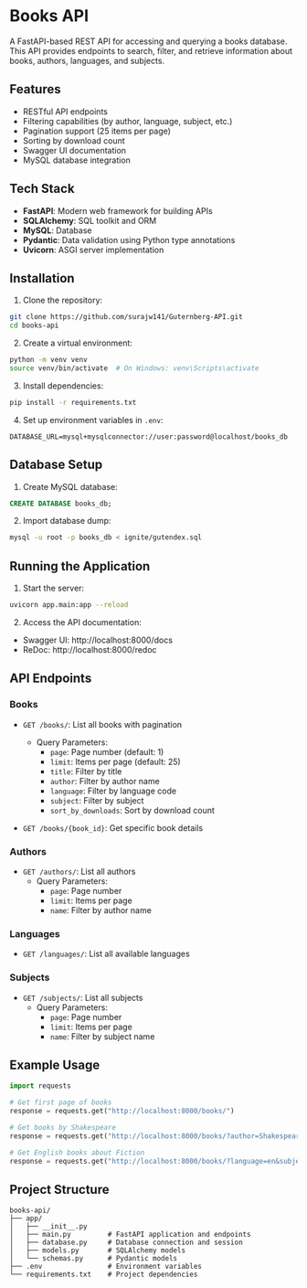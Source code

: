 # Books API

A FastAPI-based REST API for accessing and querying a books database. This API provides endpoints to search, filter, and retrieve information about books, authors, languages, and subjects.

## Features

- RESTful API endpoints
- Filtering capabilities (by author, language, subject, etc.)
- Pagination support (25 items per page)
- Sorting by download count
- Swagger UI documentation
- MySQL database integration

## Tech Stack

- **FastAPI**: Modern web framework for building APIs
- **SQLAlchemy**: SQL toolkit and ORM
- **MySQL**: Database
- **Pydantic**: Data validation using Python type annotations
- **Uvicorn**: ASGI server implementation

## Installation

1. Clone the repository:
```bash
git clone https://github.com/surajw141/Guternberg-API.git
cd books-api
```

2. Create a virtual environment:
```bash
python -m venv venv
source venv/bin/activate  # On Windows: venv\Scripts\activate
```

3. Install dependencies:
```bash
pip install -r requirements.txt
```

4. Set up environment variables in `.env`:
```env
DATABASE_URL=mysql+mysqlconnector://user:password@localhost/books_db
```

## Database Setup

1. Create MySQL database:
```sql
CREATE DATABASE books_db;
```

2. Import database dump:
```bash
mysql -u root -p books_db < ignite/gutendex.sql
```

## Running the Application

1. Start the server:
```bash
uvicorn app.main:app --reload
```

2. Access the API documentation:
- Swagger UI: http://localhost:8000/docs
- ReDoc: http://localhost:8000/redoc

## API Endpoints

### Books

- `GET /books/`: List all books with pagination
  - Query Parameters:
    - `page`: Page number (default: 1)
    - `limit`: Items per page (default: 25)
    - `title`: Filter by title
    - `author`: Filter by author name
    - `language`: Filter by language code
    - `subject`: Filter by subject
    - `sort_by_downloads`: Sort by download count

- `GET /books/{book_id}`: Get specific book details

### Authors

- `GET /authors/`: List all authors
  - Query Parameters:
    - `page`: Page number
    - `limit`: Items per page
    - `name`: Filter by author name

### Languages

- `GET /languages/`: List all available languages

### Subjects

- `GET /subjects/`: List all subjects
  - Query Parameters:
    - `page`: Page number
    - `limit`: Items per page
    - `name`: Filter by subject name

## Example Usage

```python
import requests

# Get first page of books
response = requests.get("http://localhost:8000/books/")

# Get books by Shakespeare
response = requests.get("http://localhost:8000/books/?author=Shakespeare")

# Get English books about Fiction
response = requests.get("http://localhost:8000/books/?language=en&subject=Fiction")
```

## Project Structure

```
books-api/
├── app/
│   ├── __init__.py
│   ├── main.py         # FastAPI application and endpoints
│   ├── database.py     # Database connection and session
│   ├── models.py       # SQLAlchemy models
│   └── schemas.py      # Pydantic models
├── .env                # Environment variables
└── requirements.txt    # Project dependencies
```

